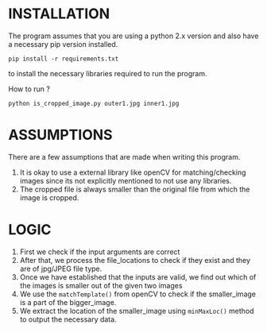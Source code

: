 INSTALLATION
============

The program assumes that you are using a python 2.x version and also have a necessary pip version installed.

`pip install -r requirements.txt`

to install the necessary libraries required to run the program.

How to run ?

`python is_cropped_image.py outer1.jpg inner1.jpg`

ASSUMPTIONS
===========

There are a few assumptions that are made when writing this program.

1) It is okay to use a external library like openCV for matching/checking images since its not explicitly mentioned to not use any libraries.
2) The cropped file is always smaller than the original file from which the image is cropped.

LOGIC 
=====

1. First we check if the input arguments are correct
2. After that, we process the file_locations to check if they exist and they are of jpg/JPEG file type.
3. Once we have established that the inputs are valid, we find out which of the images is smaller out of the given two images
4. We use the `matchTemplate()` from openCV to check if the smaller_image is a part of the bigger_image.
5. We extract the location of the smaller_image using `minMaxLoc()` method to output the necessary data.